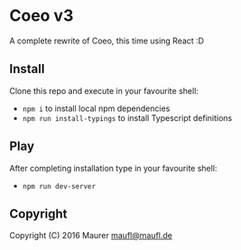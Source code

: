 # Coeo v3

A complete rewrite of Coeo, this time using React :D

## Install

Clone this repo and execute in your favourite shell:

* `npm i` to install local npm dependencies
* `npm run install-typings` to install Typescript definitions

## Play

After completing installation type in your favourite shell:

* `npm run dev-server`

## Copyright
Copyright (C) 2016 Maurer <maufl@maufl.de>
